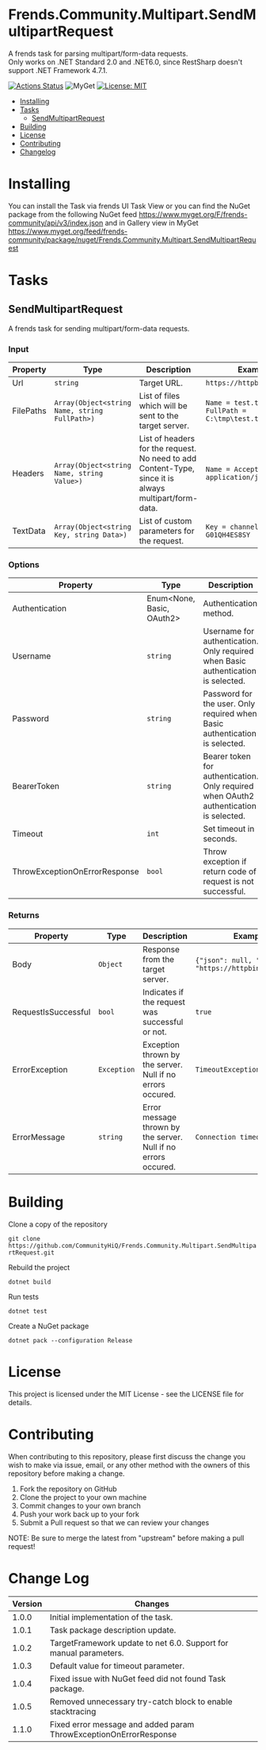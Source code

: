 # Frends.Community.Multipart.SendMultipartRequest

A frends task for parsing multipart/form-data requests.<br/>
Only works on .NET Standard 2.0 and .NET6.0, since RestSharp doesn't support .NET Framework 4.7.1.

[![Actions Status](https://github.com/CommunityHiQ/Frends.Community.Multipart.SendMultipartRequest/workflows/PackAndPushAfterMerge/badge.svg)](https://github.com/CommunityHiQ/Frends.Community.Multipart.SendMultipartRequest/actions)
![MyGet](https://img.shields.io/myget/frends-community/v/Frends.Community.Multipart.SendMultipartRequest)
[![License: MIT](https://img.shields.io/badge/License-MIT-yellow.svg)](https://opensource.org/licenses/MIT) 

- [Installing](#installing)
- [Tasks](#tasks)
     - [SendMultipartRequest](#SendMultipartRequest)
- [Building](#building)
- [License](#license)
- [Contributing](#contributing)
- [Changelog](#change-log)

# Installing

You can install the Task via frends UI Task View or you can find the NuGet package from the following NuGet feed
https://www.myget.org/F/frends-community/api/v3/index.json and in Gallery view in MyGet https://www.myget.org/feed/frends-community/package/nuget/Frends.Community.Multipart.SendMultipartRequest

# Tasks

## SendMultipartRequest

A frends task for sending multipart/form-data requests.

### Input

| Property  | Type                                          | Description                                                                                           | Example                                       |
|-----------|-----------------------------------------------|-------------------------------------------------------------------------------------------------------|-----------------------------------------------|
| Url       | `string`                                      | Target URL.                                                                                           | `https://httpbin.org/post`                    |
| FilePaths | `Array(Object<string Name, string FullPath>)` | List of files which will be sent to the target server.                                                | `Name = test.txt, FullPath = C:\tmp\test.txt` |
| Headers   | `Array(Object<string Name, string Value>)`    | List of headers for the request. No need to add Content-Type, since it is always multipart/form-data. | `Name = Accept, Value = application/json`     |
| TextData  | `Array(Object<string Key, string Data>)`      | List of custom parameters for the request.                                                            | `Key = channel, Value = G01QH4ES8SY`          |

### Options

| Property       | Type                      | Description                                                                            | Example                 |
|----------------|---------------------------|----------------------------------------------------------------------------------------|-------------------------|
| Authentication | Enum<None, Basic, OAuth2> | Authentication method.                                                                 | `Basic`                 |
| Username       | `string`                  | Username for authentication. Only required when Basic authentication is selected.      | `testuser`              |
| Password       | `string`                  | Password for the user. Only required when Basic authentication is selected.            | `verysecretpassword123` |
| BearerToken    | `string`                  | Bearer token for authentication. Only required when OAuth2 authentication is selected. | `token123`              |
| Timeout        | `int`                     | Set timeout in seconds.                                                                | `30`                    |
| ThrowExceptionOnErrorResponse    | `bool`                  | Throw exception if return code of request is not successful. | `token123`              |

### Returns

| Property            | Type        | Description                                                    | Example                                             |
|---------------------|-------------|----------------------------------------------------------------|-----------------------------------------------------|
| Body                | `Object`    | Response from the target server.                               | `{"json": null, "url": "https://httpbin.org/post"}` |
| RequestIsSuccessful | `bool`      | Indicates if the request was successful or not.                | `true`                                              |
| ErrorException      | `Exception` | Exception thrown by the server. Null if no errors occured.     | `TimeoutException`                                  |
| ErrorMessage        | `string`    | Error message thrown by the server. Null if no errors occured. | `Connection timeout.`                               |

# Building

Clone a copy of the repository

`git clone https://github.com/CommunityHiQ/Frends.Community.Multipart.SendMultipartRequest.git`

Rebuild the project

`dotnet build`

Run tests

`dotnet test`

Create a NuGet package

`dotnet pack --configuration Release`

# License

This project is licensed under the MIT License - see the LICENSE file for details.

# Contributing
When contributing to this repository, please first discuss the change you wish to make via issue, email, or any other method with the owners of this repository before making a change.

1. Fork the repository on GitHub
2. Clone the project to your own machine
3. Commit changes to your own branch
4. Push your work back up to your fork
5. Submit a Pull request so that we can review your changes

NOTE: Be sure to merge the latest from "upstream" before making a pull request!

# Change Log

| Version | Changes                                                             |
|---------|---------------------------------------------------------------------|
| 1.0.0   | Initial implementation of the task.                                 |
| 1.0.1   | Task package description update.                                    |
| 1.0.2   | TargetFramework update to net 6.0. Support for manual parameters.   |
| 1.0.3   | Default value for timeout parameter.                                |
| 1.0.4   | Fixed issue with NuGet feed did not found Task package.             |
| 1.0.5   | Removed unnecessary try-catch block to enable stacktracing          |
| 1.1.0   | Fixed error message and added param ThrowExceptionOnErrorResponse   |